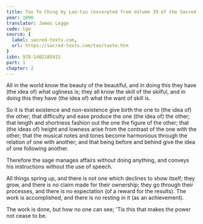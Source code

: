 ```yaml
---
title: Tao Te Ching by Lao-tzu (excerpted from Volume 39 of the Sacred Books of the East.)
year: 1890
translator: James Legge
code: lge
source: {
  label: sacred-texts.com,
  url: https://sacred-texts.com/tao/taote.htm
}
isbn: 978-1402185915
part: 1
chapter: 2
---
```

All in the world know the beauty of the beautiful, and in doing this they have (the idea of) what ugliness is; they all know the skill of the skilful, and in doing this they have (the idea of) what the want of skill is. 

So it is that existence and non-existence give birth the one to (the idea of) the other; that difficulty and ease produce the one (the idea of) the other; that length and shortness fashion out the one the figure of the other; that (the ideas of) height and lowness arise from the contrast of the one with the other; that the musical notes and tones become harmonious through the relation of one with another; and that being before and behind give the idea of one following another. 

Therefore the sage manages affairs without doing anything, and conveys his instructions without the use of speech. 

All things spring up, and there is not one which declines to show itself; they grow, and there is no claim made for their ownership;
they go through their processes, and there is no expectation (of a reward for the results). The work is accomplished, and there is no resting in it (as an achievement). 

The work is done, but how no one can see; 
'Tis this that makes the power not cease to be.